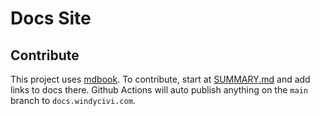 # Docs Site

## Contribute

This project uses [mdbook](https://rust-lang.github.io/mdBook/). To contribute, start at [SUMMARY.md](./src/SUMMARY.md) and add links to docs there. Github Actions will auto publish anything on the `main` branch to `docs.windycivi.com`.
